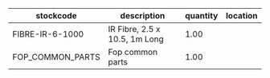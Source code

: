 |stockcode|description|quantity|location|
|---------|-----------|--------|--------|
|FIBRE-IR-6-1000|IR Fibre, 2.5 x 10.5, 1m Long|1.00||
|FOP_COMMON_PARTS|Fop common parts|1.00||
